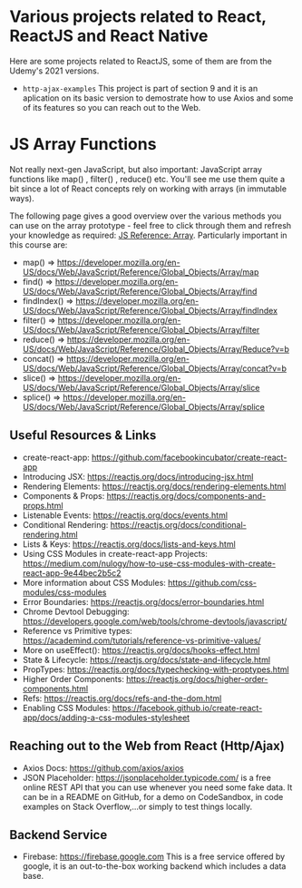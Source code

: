 # Various projects related to React, ReactJS and React Native

Here are some projects related to ReactJS, some of them are from the Udemy's 2021 versions.

* `http-ajax-examples` This project is part of section 9 and it is an aplication on its basic version to demostrate how to use Axios and some of its features so you can reach out to the Web.

# JS Array Functions

Not really next-gen JavaScript, but also important: JavaScript array functions like map() , filter() , reduce()  etc. You'll see me use them quite a bit since a lot of React concepts rely on working with arrays (in immutable ways).

The following page gives a good overview over the various methods you can use on the array prototype - feel free to click through them and refresh your knowledge as required: [JS Reference: Array](https://developer.mozilla.org/en-US/docs/Web/JavaScript/Reference/Global_Objects/Array). Particularly important in this course are:
- map()  => https://developer.mozilla.org/en-US/docs/Web/JavaScript/Reference/Global_Objects/Array/map
- find()  => https://developer.mozilla.org/en-US/docs/Web/JavaScript/Reference/Global_Objects/Array/find
- findIndex()  => https://developer.mozilla.org/en-US/docs/Web/JavaScript/Reference/Global_Objects/Array/findIndex
- filter()  => https://developer.mozilla.org/en-US/docs/Web/JavaScript/Reference/Global_Objects/Array/filter
- reduce()  => https://developer.mozilla.org/en-US/docs/Web/JavaScript/Reference/Global_Objects/Array/Reduce?v=b
- concat()  => https://developer.mozilla.org/en-US/docs/Web/JavaScript/Reference/Global_Objects/Array/concat?v=b
- slice()  => https://developer.mozilla.org/en-US/docs/Web/JavaScript/Reference/Global_Objects/Array/slice
- splice()  => https://developer.mozilla.org/en-US/docs/Web/JavaScript/Reference/Global_Objects/Array/splice

## Useful Resources & Links

- create-react-app: https://github.com/facebookincubator/create-react-app
- Introducing JSX: https://reactjs.org/docs/introducing-jsx.html
- Rendering Elements: https://reactjs.org/docs/rendering-elements.html
- Components & Props: https://reactjs.org/docs/components-and-props.html
- Listenable Events: https://reactjs.org/docs/events.html
- Conditional Rendering: https://reactjs.org/docs/conditional-rendering.html
- Lists & Keys: https://reactjs.org/docs/lists-and-keys.html
- Using CSS Modules in create-react-app Projects: https://medium.com/nulogy/how-to-use-css-modules-with-create-react-app-9e44bec2b5c2
- More information about CSS Modules: https://github.com/css-modules/css-modules
- Error Boundaries: https://reactjs.org/docs/error-boundaries.html
- Chrome Devtool Debugging: https://developers.google.com/web/tools/chrome-devtools/javascript/
- Reference vs Primitive types: https://academind.com/tutorials/reference-vs-primitive-values/
- More on useEffect(): https://reactjs.org/docs/hooks-effect.html
- State & Lifecycle: https://reactjs.org/docs/state-and-lifecycle.html
- PropTypes: https://reactjs.org/docs/typechecking-with-proptypes.html
- Higher Order Components: https://reactjs.org/docs/higher-order-components.html
- Refs: https://reactjs.org/docs/refs-and-the-dom.html
- Enabling CSS Modules: https://facebook.github.io/create-react-app/docs/adding-a-css-modules-stylesheet

## Reaching out to the Web from React (Http/Ajax)

- Axios Docs: https://github.com/axios/axios
- JSON Placeholder: https://jsonplaceholder.typicode.com/ is a free online REST API that you can use whenever you need some fake data. It can be in a README on GitHub, for a demo on CodeSandbox, in code examples on Stack Overflow,...or simply to test things locally.

## Backend Service

- Firebase: https://firebase.google.com This is a free service offered by google, it is an out-to-the-box working backend which includes a data base.
